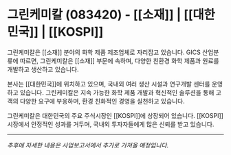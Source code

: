 # 그린케미칼 (083420) - [[소재]] | [[대한민국]] | [[KOSPI]]

그린케미칼은 [[소재]] 분야의 화학 제품 제조업체로 자리잡고 있습니다. GICS 산업분류에 따르면, 그린케미칼은 [[소재]] 부문에 속하며, 다양한 친환경 화학 제품과 원료를 개발하고 생산하고 있습니다.

본사는 [[대한민국]]에 위치하고 있으며, 국내외 여러 생산 시설과 연구개발 센터를 운영하고 있습니다. 그린케미칼은 지속 가능한 화학 제품 개발과 혁신적인 솔루션을 통해 고객의 다양한 요구에 부응하며, 환경 친화적인 경영을 실천하고 있습니다.

그린케미칼은 대한민국의 주요 주식시장인 [[KOSPI]]에 상장되어 있습니다. [[KOSPI]] 시장에서 안정적인 성과를 거두며, 국내외 투자자들에게 많은 신뢰를 받고 있습니다.

---

*추후에 자세한 내용은 사업보고서에서 추가로 가져올 예정입니다.*